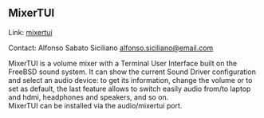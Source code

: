 ## MixerTUI ##

Link:	 [mixertui](https://gitlab.com/alfix/mixertui)  

Contact: Alfonso Sabato Siciliano <alfonso.siciliano@email.com>  

MixerTUI is a volume mixer with a Terminal User Interface built on the FreeBSD
sound system. It can show the current Sound Driver configuration and select an
audio device: to get its information, change the volume or to set as default,
the last feature allows to switch easily audio from/to laptop and hdmi,
headphones and speakers, and so on.  
MixerTUI can be installed via the audio/mixertui port.
